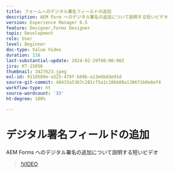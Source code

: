 ```yaml
---
title: フォームへのデジタル署名フィールドの追加
description: AEM Form へのデジタル署名の追加について説明する短いビデオ
version: Experience Manager 6.5
feature: Designer,Forms Designer
topic: Development
role: User
level: Beginner
doc-type: Value Video
duration: 116
last-substantial-update: 2024-02-29T00:00:00Z
jira: KT-15056
thumbnail: 3427623.jpeg
exl-id: 9110589e-a325-479f-b89b-a13e6bdde91d
source-git-commit: 48433a5367c281cf5a1c106b08a1306f1b0e8ef4
workflow-type: ht
source-wordcount: '33'
ht-degree: 100%

---
```


# デジタル署名フィールドの追加

AEM Forms へのデジタル署名の追加について説明する短いビデオ

>[!VIDEO](https://video.tv.adobe.com/v/3427623/?learn=on)
